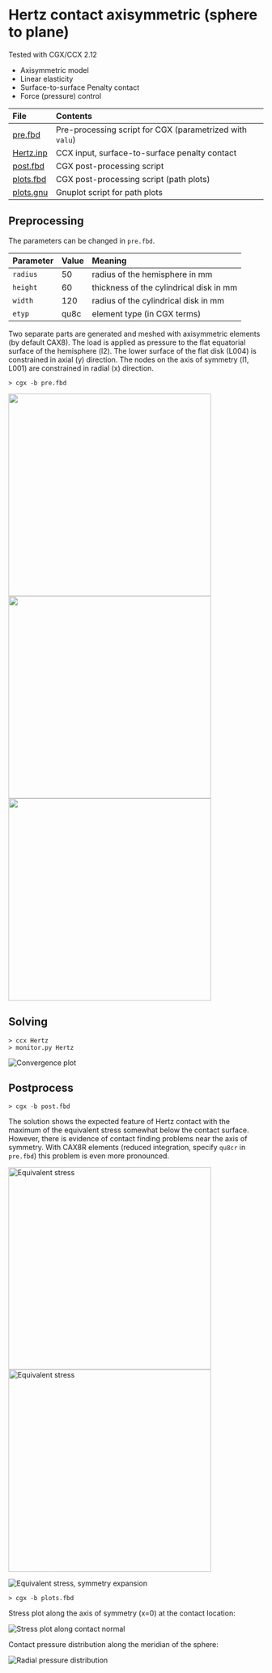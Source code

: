 # Hertz contact axisymmetric (sphere to plane)
Tested with CGX/CCX 2.12

+ Axisymmetric model
+ Linear elasticity
+ Surface-to-surface Penalty contact
+ Force (pressure) control

| File                   | Contents                                      |
| :-------------         | :-------------                                |
| [pre.fbd](pre.fbd)     | Pre-processing script for CGX  (parametrized with `valu`)                |
| [Hertz.inp](Hertz.inp) | CCX input, surface-to-surface penalty contact |
| [post.fbd](post.fbd)   | CGX post-processing script                    |
| [plots.fbd](plots.fbd) | CGX post-processing script (path plots)       |
| [plots.gnu](plots.gnu) | Gnuplot script for path plots                 |

## Preprocessing

The parameters can be changed in `pre.fbd`.

| Parameter | Value | Meaning |
| :------------- |  :------------- | :------------- |
| `radius` | 50 | radius of the hemisphere in mm |
| `height` | 60 | thickness of the cylindrical disk in mm |
| `width` | 120 | radius of the cylindrical disk in mm |
| `etyp` | qu8c | element type (in CGX terms) |

Two separate parts are generated and meshed with axisymmetric elements (by default CAX8).
The load is applied as pressure to the flat equatorial surface of the hemisphere (l2).
The lower surface of the flat disk (L004) is constrained in axial (y) direction.
The nodes on the axis of symmetry (l1, L001) are constrained in radial (x) direction.
```
> cgx -b pre.fbd
```
<img src="parts.png" width="400"><img src="parts-zoom.png" width="400">
<img src="lines.png" width="400">


## Solving
```
> ccx Hertz
> monitor.py Hertz
```
<img src="Hertz.png" title="Convergence plot">

## Postprocess

```
> cgx -b post.fbd
```
The solution shows the expected feature of Hertz contact with the maximum of the equivalent stress somewhat below the contact surface. However, there is evidence of contact finding problems near the axis of symmetry. With CAX8R elements (reduced integration, specify `qu8cr` in `pre.fbd`) this problem is even more pronounced.

<img src="SE.png" width="400" title="Equivalent stress"><img src="SE_zoom.png" title="Equivalent stress" width="400">

<img src="SE-3D.png" title="Equivalent stress, symmetry expansion" >

```
> cgx -b plots.fbd
```
Stress plot along the axis of symmetry (x=0) at the contact location:

<img src="stress.png" title="Stress plot along contact normal">

Contact pressure distribution along the meridian of the sphere:

<img src="pres.png" title="Radial pressure distribution" >




```

